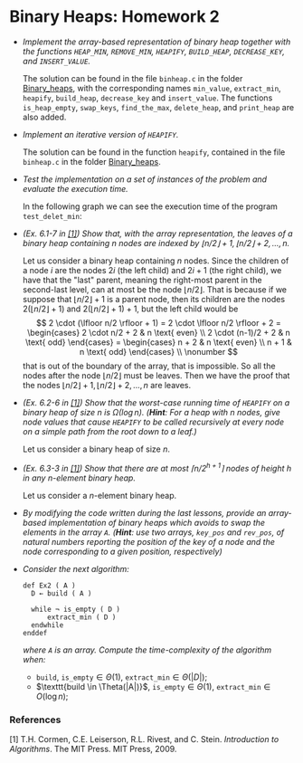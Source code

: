 # Binary Heaps: Homework 2



- *Implement the array-based representation of binary heap together with the functions $\texttt{HEAP_MIN}$, $\texttt{REMOVE_MIN}$, $\texttt{HEAPIFY}$, $\texttt{BUILD_HEAP}$, $\texttt{DECREASE_KEY}$, and $\texttt{INSERT_VALUE}$.*

  The solution can be found in the file `binheap.c` in the folder [Binary_heaps](../Binary_heaps), with the corresponding names `min_value`, `extract_min`, `heapify`, `build_heap`, `decrease_key` and `insert_value`. The functions `is_heap_empty`, `swap_keys`, `find_the_max`, `delete_heap`, and `print_heap` are also added.

- *Implement an iterative version of $\texttt{HEAPIFY}$.*

  The solution can be found in the function `heapify`, contained in the file `binheap.c` in the folder [Binary_heaps](../Binary_heaps).

- *Test the implementation on a set of instances of the problem and evaluate the execution time.*

  In the following graph we can see the execution time of the program `test_delet_min`:

- *(Ex. 6.1-7 in [[1]](#ref1)) Show that, with the array representation, the leaves of a binary heap containing $n$ nodes are indexed by $\lfloor n/2 \rfloor + 1, \lfloor n/2 \rfloor + 2, \ldots, n$.*

  Let us consider a binary heap containing $n$ nodes. Since the children of a node $i$ are the nodes $2i$ (the left child) and $2i + 1$ (the right child), we have that the "last" parent, meaning the right-most parent in the second-last level, can at most be the node $\lfloor n/2 \rfloor$. That is because if we suppose that $\lfloor n/2 \rfloor +1$ is a parent node, then its children are the nodes $2(\lfloor n/2 \rfloor +1)$ and $2(\lfloor n/2 \rfloor +1) + 1$, but the left child would be
  $$
  2 \cdot (\lfloor n/2 \rfloor + 1) = 2 \cdot \lfloor n/2 \rfloor + 2 = \begin{cases} 2 \cdot n/2 + 2 & n \text{ even} \\ 2 \cdot (n-1)/2 + 2 & n \text{ odd} \end{cases} = \begin{cases} n + 2 & n \text{ even} \\ n + 1 & n \text{ odd} \end{cases} \\
  \nonumber
  $$
  that is out of the boundary of the array, that is impossible. So all the nodes after the node $\lfloor n/2 \rfloor$ must be leaves. Then we have the proof that the nodes $\lfloor n/2 \rfloor + 1, \lfloor n/2 \rfloor + 2, \ldots, n$ are leaves.

- *(Ex. 6.2-6 in [[1]](#ref1)) Show that the worst-case running time of $\texttt{HEAPIFY}$ on a binary heap of size $n$ is $\Omega(\log n)$.*
  *(**Hint**: For a heap with $n$ nodes, give node values that cause $\texttt{HEAPIFY}$ to be called recursively at every node on a simple path from the root down to a leaf.)*

  Let us consider a binary heap of size $n$. 
  
- *(Ex. 6.3-3 in [[1]](#ref1)) Show that there are at most $\lceil n/2^{h+1} \rceil$ nodes of height $h$ in any $n$-element binary heap.*

  Let us consider a $n$-element binary heap. 

- *By modifying the code written during the last lessons, provide an array-based implementation of binary heaps which avoids to swap the elements in the array $\texttt{A}$.*
  *(**Hint**: use two arrays, $\texttt{key_pos}$ and $\texttt{rev_pos}$, of natural numbers reporting the position of the key of a node and the node corresponding to a given position, respectively)*

- *Consider the next algorithm:*

  ```
  def Ex2 ( A )
  	D ← build ( A )
  	
  	while ¬ is_empty ( D )
  		extract_min ( D )
  	endwhile
  enddef
  ```

  *where $\texttt{A}$ is an array. Compute the time-complexity of the algorithm when:*

  - $\texttt{build}$, $\texttt{is_empty} \in \Theta(1)$, $\texttt{extract_min} \in \Theta(|D|)$;
  - $\texttt{build \in \Theta(|A|)}$, $\texttt{is_empty} \in \Theta(1)$, $\texttt{extract_min} \in O(\log n)$;

### References

<a name="ref1"></a>[1] T.H. Cormen, C.E. Leiserson, R.L. Rivest, and C. Stein. *Introduction to Algorithms*. The MIT Press. MIT Press, 2009.
